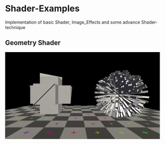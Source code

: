 # Shader-Examples
Implementation of basic Shader, Image_Effects and some advance Shader-technique

## Geometry Shader
![](https://github.com/IMGSaibh/Shader-Examples/blob/master/gif/Geometry_Shader.gif)

